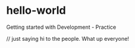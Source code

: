 # hello-world
Getting started with Development - Practice

// just saying hi to the people. 
What up everyone!

